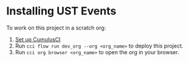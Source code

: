 # Installing UST Events

To work on this project in a scratch org:

1. [Set up CumulusCI](https://cumulusci.readthedocs.io/en/latest/tutorial.html)
2. Run `cci flow run dev_org --org <org_name>` to deploy this project.
3. Run `cci org browser <org_name>` to open the org in your browser.
